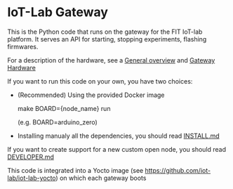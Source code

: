 IoT-Lab Gateway
===============

This is the Python code that runs on the gateway for the FIT IoT-lab
platform. It serves an API for starting, stopping experiments, flashing firmwares.

For a description of the hardware, see a [General overview](https://www.iot-lab.info/hardware/#iot-lab-node) and [Gateway Hardware](https://github.com/iot-lab/iot-lab/wiki/Hardware_Iotlab-gateway)

If you want to run this code on your own, you have two choices:

* (Recommended) Using the provided Docker image

    make BOARD={node_name} run

    (e.g. BOARD=arduino_zero)

* Installing manualy all the dependencies, you should read [INSTALL.md](INSTALL.md)


If you want to create support for a new custom open node, you should read [DEVELOPER.md](DEVELOPER.md)


This code is integrated into a Yocto image (see https://github.com/iot-lab/iot-lab-yocto)
on which each gateway boots